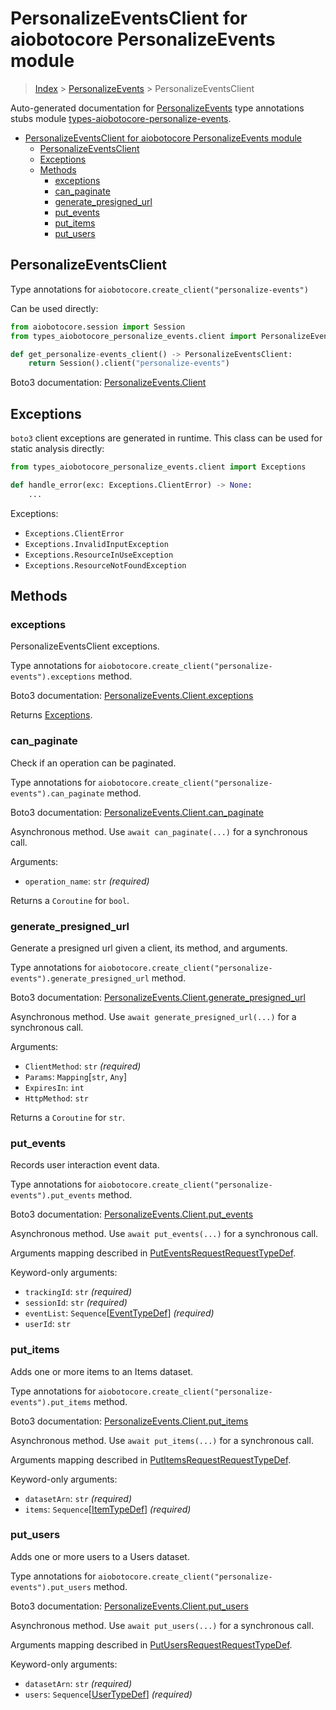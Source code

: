 <a id="personalizeeventsclient-for-aiobotocore-personalizeevents-module"></a>

# PersonalizeEventsClient for aiobotocore PersonalizeEvents module

> [Index](..) > [PersonalizeEvents](.) > PersonalizeEventsClient

Auto-generated documentation for
[PersonalizeEvents](https://boto3.amazonaws.com/v1/documentation/api/latest/reference/services/personalize-events.html#PersonalizeEvents)
type annotations stubs module
[types-aiobotocore-personalize-events](https://pypi.org/project/types-aiobotocore-personalize-events/).

- [PersonalizeEventsClient for aiobotocore PersonalizeEvents module](#personalizeeventsclient-for-aiobotocore-personalizeevents-module)
  - [PersonalizeEventsClient](#personalizeeventsclient)
  - [Exceptions](#exceptions)
  - [Methods](#methods)
    - [exceptions](#exceptions)
    - [can_paginate](#can_paginate)
    - [generate_presigned_url](#generate_presigned_url)
    - [put_events](#put_events)
    - [put_items](#put_items)
    - [put_users](#put_users)

<a id="personalizeeventsclient"></a>

## PersonalizeEventsClient

Type annotations for `aiobotocore.create_client("personalize-events")`

Can be used directly:

```python
from aiobotocore.session import Session
from types_aiobotocore_personalize_events.client import PersonalizeEventsClient

def get_personalize-events_client() -> PersonalizeEventsClient:
    return Session().client("personalize-events")
```

Boto3 documentation:
[PersonalizeEvents.Client](https://boto3.amazonaws.com/v1/documentation/api/latest/reference/services/personalize-events.html#PersonalizeEvents.Client)

<a id="exceptions"></a>

## Exceptions

`boto3` client exceptions are generated in runtime. This class can be used for
static analysis directly:

```python
from types_aiobotocore_personalize_events.client import Exceptions

def handle_error(exc: Exceptions.ClientError) -> None:
    ...
```

Exceptions:

- `Exceptions.ClientError`
- `Exceptions.InvalidInputException`
- `Exceptions.ResourceInUseException`
- `Exceptions.ResourceNotFoundException`

<a id="methods"></a>

## Methods

<a id="exceptions"></a>

### exceptions

PersonalizeEventsClient exceptions.

Type annotations for
`aiobotocore.create_client("personalize-events").exceptions` method.

Boto3 documentation:
[PersonalizeEvents.Client.exceptions](https://boto3.amazonaws.com/v1/documentation/api/latest/reference/services/personalize-events.html#PersonalizeEvents.Client.exceptions)

Returns [Exceptions](#exceptions).

<a id="can_paginate"></a>

### can_paginate

Check if an operation can be paginated.

Type annotations for
`aiobotocore.create_client("personalize-events").can_paginate` method.

Boto3 documentation:
[PersonalizeEvents.Client.can_paginate](https://boto3.amazonaws.com/v1/documentation/api/latest/reference/services/personalize-events.html#PersonalizeEvents.Client.can_paginate)

Asynchronous method. Use `await can_paginate(...)` for a synchronous call.

Arguments:

- `operation_name`: `str` *(required)*

Returns a `Coroutine` for `bool`.

<a id="generate_presigned_url"></a>

### generate_presigned_url

Generate a presigned url given a client, its method, and arguments.

Type annotations for
`aiobotocore.create_client("personalize-events").generate_presigned_url`
method.

Boto3 documentation:
[PersonalizeEvents.Client.generate_presigned_url](https://boto3.amazonaws.com/v1/documentation/api/latest/reference/services/personalize-events.html#PersonalizeEvents.Client.generate_presigned_url)

Asynchronous method. Use `await generate_presigned_url(...)` for a synchronous
call.

Arguments:

- `ClientMethod`: `str` *(required)*
- `Params`: `Mapping`\[`str`, `Any`\]
- `ExpiresIn`: `int`
- `HttpMethod`: `str`

Returns a `Coroutine` for `str`.

<a id="put_events"></a>

### put_events

Records user interaction event data.

Type annotations for
`aiobotocore.create_client("personalize-events").put_events` method.

Boto3 documentation:
[PersonalizeEvents.Client.put_events](https://boto3.amazonaws.com/v1/documentation/api/latest/reference/services/personalize-events.html#PersonalizeEvents.Client.put_events)

Asynchronous method. Use `await put_events(...)` for a synchronous call.

Arguments mapping described in
[PutEventsRequestRequestTypeDef](./type_defs.md#puteventsrequestrequesttypedef).

Keyword-only arguments:

- `trackingId`: `str` *(required)*
- `sessionId`: `str` *(required)*
- `eventList`: `Sequence`\[[EventTypeDef](./type_defs.md#eventtypedef)\]
  *(required)*
- `userId`: `str`

<a id="put_items"></a>

### put_items

Adds one or more items to an Items dataset.

Type annotations for
`aiobotocore.create_client("personalize-events").put_items` method.

Boto3 documentation:
[PersonalizeEvents.Client.put_items](https://boto3.amazonaws.com/v1/documentation/api/latest/reference/services/personalize-events.html#PersonalizeEvents.Client.put_items)

Asynchronous method. Use `await put_items(...)` for a synchronous call.

Arguments mapping described in
[PutItemsRequestRequestTypeDef](./type_defs.md#putitemsrequestrequesttypedef).

Keyword-only arguments:

- `datasetArn`: `str` *(required)*
- `items`: `Sequence`\[[ItemTypeDef](./type_defs.md#itemtypedef)\] *(required)*

<a id="put_users"></a>

### put_users

Adds one or more users to a Users dataset.

Type annotations for
`aiobotocore.create_client("personalize-events").put_users` method.

Boto3 documentation:
[PersonalizeEvents.Client.put_users](https://boto3.amazonaws.com/v1/documentation/api/latest/reference/services/personalize-events.html#PersonalizeEvents.Client.put_users)

Asynchronous method. Use `await put_users(...)` for a synchronous call.

Arguments mapping described in
[PutUsersRequestRequestTypeDef](./type_defs.md#putusersrequestrequesttypedef).

Keyword-only arguments:

- `datasetArn`: `str` *(required)*
- `users`: `Sequence`\[[UserTypeDef](./type_defs.md#usertypedef)\] *(required)*
